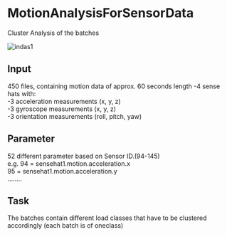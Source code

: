 # MotionAnalysisForSensorData
Cluster Analysis of the batches

![indas1](https://user-images.githubusercontent.com/25880699/172875690-c239dafc-d94a-4fa7-8bc4-38b7be3b3723.png)

<h2>Input</h2>
  450 files, containing motion data of approx. 60 seconds length
    -4 sense hats with:<br>
    -3 acceleration measurements (x, y, z)<br>
    -3 gyroscope measurements (x, y, z)<br>
    -3 orientation measurements (roll, pitch, yaw)<br>
    
 <h2>Parameter</h2>
 52 different parameter based on Sensor ID.(94-145)</br>
 e.g. 94 = sensehat1.motion.acceleration.x<br>
      95 = sensehat1.motion.acceleration.y<br>
      ........</br>
      
      
 <h2>Task</h2>
 The batches contain different load classes that have to be clustered accordingly (each batch is of oneclass)


